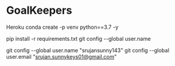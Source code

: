# GoalKeepers

Heroku
conda create -p venv python==3.7 -y

pip install -r requirements.txt
git config --global user.name

git config --global user.name "srujansunny143"
git config --global user.email "srujan.sunnykeys01@gmail.com"
